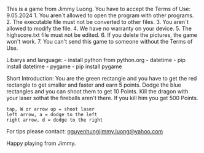 This is a game from Jimmy Luong. You have to accept the Terms of Use: 9.05.2024
    1. You aren´t allowed to open the program with other programs.
    2. The executable file must not be converted to other files.
    3. You aren´t allowed to modify the file.
    4. We have no warranty on your device.
    5. The highscore.txt file must not be edited.
    6. If you delete the pictures, the game won't work.
    7. You can't send this game to someone without the Terms of Use.

Libarys and language:
    - install python from python.org
    - datetime - pip install datetime
    - pygame - pip install pygame
    

Short Introduction:
    You are the green rectangle and you have to get the red rectangle to get smaller and faster and earn 5 points. Dodge the blue rectangles and you can shoot         them to get 10 Points. Kill the dragon with your laser sothat the fireballs aren't there. If you kill him you get 500 Points.

    tap, W or arrow up = shoot laser
    left arrow, a = dodge to the left
    right arrow, d = dodge to the right

For tips please contact:
nguyenhungjimmy.luong@yahoo.com

Happy playing from Jimmy.
